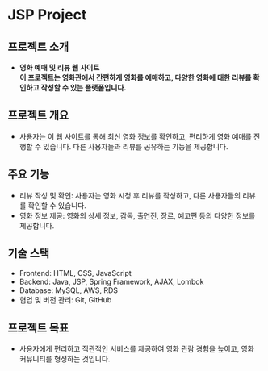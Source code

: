 # JSP Project

## 프로젝트 소개
- **영화 예매 및 리뷰 웹 사이트<br> 이 프로젝트는 영화관에서 간편하게 영화를 예매하고, 다양한 영화에 대한 리뷰를 확인하고 작성할 수 있는 플랫폼입니다.**

## 프로젝트 개요
- 사용자는 이 웹 사이트를 통해 최신 영화 정보를 확인하고, 편리하게 영화 예매를 진행할 수 있습니다.
다른 사용자들과 리뷰를 공유하는 기능을 제공합니다.

## 주요 기능
- 리뷰 작성 및 확인: 사용자는 영화 시청 후 리뷰를 작성하고, 다른 사용자들의 리뷰를 확인할 수 있습니다.
- 영화 정보 제공: 영화의 상세 정보, 감독, 출연진, 장르, 예고편 등의 다양한 정보를 제공합니다.

## 기술 스택
- Frontend: HTML, CSS, JavaScript
- Backend: Java, JSP, Spring Framework, AJAX, Lombok
- Database: MySQL, AWS, RDS
- 협업 및 버전 관리: Git, GitHub

## 프로젝트 목표
- 사용자에게 편리하고 직관적인 서비스를 제공하여 영화 관람 경험을 높이고, 영화 커뮤니티를 형성하는 것입니다.